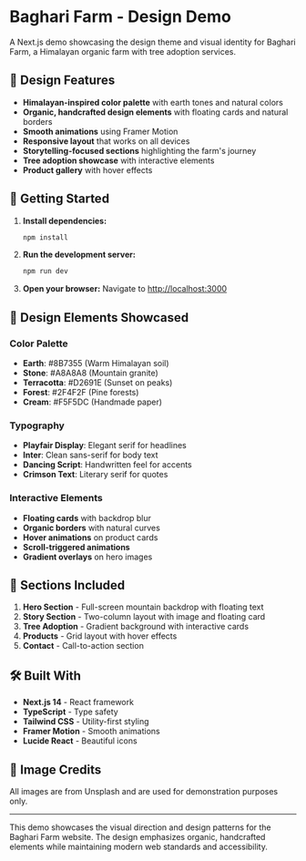 # Baghari Farm - Design Demo

A Next.js demo showcasing the design theme and visual identity for Baghari Farm, a Himalayan organic farm with tree adoption services.

## 🎨 Design Features

- **Himalayan-inspired color palette** with earth tones and natural colors
- **Organic, handcrafted design elements** with floating cards and natural borders
- **Smooth animations** using Framer Motion
- **Responsive layout** that works on all devices
- **Storytelling-focused sections** highlighting the farm's journey
- **Tree adoption showcase** with interactive elements
- **Product gallery** with hover effects

## 🚀 Getting Started

1. **Install dependencies:**
   ```bash
   npm install
   ```

2. **Run the development server:**
   ```bash
   npm run dev
   ```

3. **Open your browser:**
   Navigate to [http://localhost:3000](http://localhost:3000)

## 🎯 Design Elements Showcased

### Color Palette
- **Earth**: #8B7355 (Warm Himalayan soil)
- **Stone**: #A8A8A8 (Mountain granite)
- **Terracotta**: #D2691E (Sunset on peaks)
- **Forest**: #2F4F2F (Pine forests)
- **Cream**: #F5F5DC (Handmade paper)

### Typography
- **Playfair Display**: Elegant serif for headlines
- **Inter**: Clean sans-serif for body text
- **Dancing Script**: Handwritten feel for accents
- **Crimson Text**: Literary serif for quotes

### Interactive Elements
- **Floating cards** with backdrop blur
- **Organic borders** with natural curves
- **Hover animations** on product cards
- **Scroll-triggered animations**
- **Gradient overlays** on hero images

## 📱 Sections Included

1. **Hero Section** - Full-screen mountain backdrop with floating text
2. **Story Section** - Two-column layout with image and floating card
3. **Tree Adoption** - Gradient background with interactive cards
4. **Products** - Grid layout with hover effects
5. **Contact** - Call-to-action section

## 🛠️ Built With

- **Next.js 14** - React framework
- **TypeScript** - Type safety
- **Tailwind CSS** - Utility-first styling
- **Framer Motion** - Smooth animations
- **Lucide React** - Beautiful icons

## 📸 Image Credits

All images are from Unsplash and are used for demonstration purposes only.

---

This demo showcases the visual direction and design patterns for the Baghari Farm website. The design emphasizes organic, handcrafted elements while maintaining modern web standards and accessibility. 